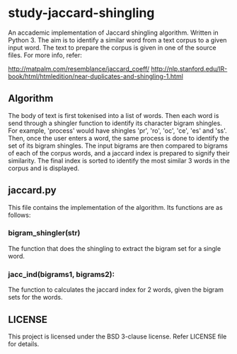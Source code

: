 study-jaccard-shingling
==============

An accademic implementation of Jaccard shingling algorithm. Written in Python 3. The aim is to identify a similar word from a text corpus to a given input word. The text to prepare the corpus is given in one of the source files. For more info, refer:

http://matpalm.com/resemblance/jaccard_coeff/
http://nlp.stanford.edu/IR-book/html/htmledition/near-duplicates-and-shingling-1.html

Algorithm
---------

The body of text is first tokenised into a list of words. Then each word is send through a shingler function to identify its character bigram shingles. For example, 'process' would have shingles 'pr', 'ro', 'oc', 'ce', 'es' and 'ss'. Then, once the user enters a word, the same process is done to identify the set of its bigram shingles. The input bigrams are then compared to bigrams of each of the corpus words, and a jaccard index is prepared to signify their similarity. The final index is sorted to identify the most similar 3 words in the corpus and is displayed.  

jaccard.py
-----------
This file contains the implementation of the algorithm. Its functions are as follows:

### bigram_shingler(str)
The function that does the shingling to extract the bigram set for a single word.

### jacc_ind(bigrams1, bigrams2):
The function to calculates the jaccard index for 2 words, given the bigram sets for the words.

LICENSE
-------
This project is licensed under the BSD 3-clause license. Refer LICENSE file for details.
